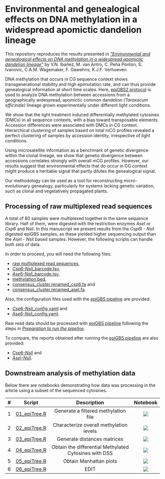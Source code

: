 # Environmental and genealogical effects on DNA methylation in a widespread apomictic dandelion lineage

This repository reproduces the results presented in [*"Environmental and genealogical effects on DNA methylation in a widespread apomictic dandelion lineage"*](link2journal) by V.N. Ibañez, M. van Antro, C. Peña Ponton, S. Ivanovic, C.A.M. Wagemaker, F. Gawehns, K.J.F. Verhoeven.

DNA methylation that occurs in CG sequence context shows transgenerational stability and high epimutation rate, and can thus provide genealogical information at short time scales. Here, [epiGBS2 protocol](https://github.com/nioo-knaw/epiGBS2) is used to analyze DNA methylation between accessions from a geographically widespread, apomictic common dandelion *(Taraxacum officinale)* lineage grown experimentally under different light conditions.

We show that the light treatment induced  differentially methylated cytosines (DMCs) in all sequence contexts, with a bias toward transposable elements. Accession differences were associated with DMCs in CG context. Hierarchical clustering of samples based on total mCG profiles revealed a perfect clustering of samples by accession identity, irrespective of light conditions. 

Using microsatellite information as a benchmark of genetic divergence within the clonal lineage, we show that genetic divergence between accessions correlates strongly with overall mCG profiles. However, our results suggest that environmental effects that do occur in CG context might produce a heritable signal that partly dilutes the genealogical signal. 

Our methodology  can be used as a tool for reconstructing micro-evolutionary genealogy, particularly for systems lacking genetic variation, such as clonal and vegetatively propagated plants.

## Processing of raw multiplexed read sequences

A total of 80 samples were multiplexed together in the same sequence library. Half of them, were digested with the restriction enzymes *AseI* or  *Csp6* and NsiI. 
In this manuscript we present results from the *Csp6*I - *Nsi*I digested epiGBS samples, as these yielded higher sequencing output than the *Ase*I - *Nsi*I based samples. However, the following scripts can handle both sets of data.

In order to proceed, you will need the following files:
  - [raw multiplexed read sequences](https://doi.org/10.5281/zenodo.6793166), 
  - [*Csp*6-*Nsi*I_barcode.tsv](https://doi.org/10.5281/zenodo.6793166),
  - [*Ase*6-*Nsi*I_barcode.tsv](https://doi.org/10.5281/zenodo.6793166),
  - [methylation.bed](https://doi.org/10.5281/zenodo.6793166), 
  - [consensus_cluster.renamed_csp6.fa](https://doi.org/10.5281/zenodo.6793166) and 
  - [consensus_cluster.renamed_aseI.fa](https://doi.org/10.5281/zenodo.6793166).
  
Also, the configuration files used with the [epiGBS pipeline](https://github.com/nioo-knaw/epiGBS2) are provided.
  - [*Csp*6-*Nsi*I_config.yaml](https://doi.org/10.5281/zenodo.6793166) and 
  - [*Ase*6-*Nsi*I_config.yaml](https://doi.org/10.5281/zenodo.6793166).

Raw read data should be processed with [epiGBS pipeline](https://github.com/nioo-knaw/epiGBS2) following the steps in [*Preparation to run the pipeline*](https://github.com/nioo-knaw/epiGBS2#preparation-to-run-the-pipeline).


To compare, the reports obtained after running the [epiGBS pipeline](https://github.com/nioo-knaw/epiGBS2) are also provided:
  - [*Csp*6-*Nsi*I](https://doi.org/10.5281/zenodo.6793166) and 
  - [*Ase*I-*Nsi*I](https://doi.org/10.5281/zenodo.6793166).

## Downstream analysis of methylation data

Below there are notebooks demonstrating how data was processing in the article using a subset of the sequenced cytosines.

|# |Script|Description| Notebook|
|:-:|----|:------:|:---:|
|1|[01_epiTree.R](https://github.com/VeronicaNoe/epiTree/blob/main/Rscripts/01_filterMethylation.R)| Generate a filtered methylation file |[<img src="https://colab.research.google.com/assets/colab-badge.svg">](https://colab.research.google.com/github/VeronicaNoe/epiTree/blob/main/notebooks/01_filterMethylation.ipynb)|
|2|[02_epiTree.R](https://github.com/VeronicaNoe/epiTree/blob/main/Rscripts/02_characterizeOverallMethylation.R)| Characterize overall methylation levels|[<img src="https://colab.research.google.com/assets/colab-badge.svg">](https://colab.research.google.com/github/VeronicaNoe/epiTree/blob/main/notebooks/02_characterizeOverallMethylation.ipynb)|
|3|[03_epiTree.R](https://github.com/VeronicaNoe/epiTree/blob/main/Rscripts/03_distances.R)| Generate distances matrices |[<img src="https://colab.research.google.com/assets/colab-badge.svg">](https://colab.research.google.com/github/VeronicaNoe/epiTree/blob/main/notebooks/03_distances.ipynb)|
|4|[04_epiTree.R](https://github.com/VeronicaNoe/epiTree/blob/main/Rscripts/04_differentialCytosineMethylationWithDSS.R)| Obtain the differential Methylated Cytosines with DSS |[<img src="https://colab.research.google.com/assets/colab-badge.svg">](https://colab.research.google.com/github/VeronicaNoe/epiTree/blob/main/notebooks/04_differentialCytosineMethylationWithDSS.ipynb)|
|5|[05_epiTree.R](https://github.com/VeronicaNoe/epiTree/blob/main/Rscripts/05_manhattanPlot.R)| Obtain Manhattan plots |[<img src="https://colab.research.google.com/assets/colab-badge.svg">](https://colab.research.google.com/github/VeronicaNoe/epiTree/blob/main/notebooks/05_manhattanPlot.ipynb)|
|6|[06_epiTree.R](https://github.com/VeronicaNoe/epiTree/blob/main/Rscripts/01_filterMethylation.R)| EDIT |[<img src="https://colab.research.google.com/assets/colab-badge.svg">](https://colab.research.google.com/github/VeronicaNoe/epiTree/blob/main/notebooks/01_filterMethylation.ipynb)|
